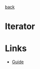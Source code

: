 
[back](../README.md)

# Iterator

# Links
+ [Guide](https://www.newline.co/@uint/rust-iterators-a-guide--80e35528)